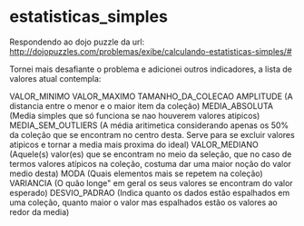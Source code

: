 # estatisticas_simples
Respondendo ao dojo puzzle da url:
http://dojopuzzles.com/problemas/exibe/calculando-estatisticas-simples/#

Tornei mais desafiante o problema e adicionei outros indicadores, a lista de valores atual contempla:

VALOR_MINIMO
VALOR_MAXIMO
TAMANHO_DA_COLECAO
AMPLITUDE (A distancia entre o menor e o maior item da coleção)
MEDIA_ABSOLUTA (Media simples que só funciona se nao houverem valores atipicos)
MEDIA_SEM_OUTLIERS (A média aritimetica considerando apenas os 50% da coleção que se encontram no centro desta. Serve para se excluir valores atipicos e tornar a media mais proxima do ideal)
VALOR_MEDIANO (Aquele(s) valor(es) que se encontram no meio da seleção, que no caso de termos valores atípicos na coleção, costuma dar uma maior noção do valor medio desta)
MODA (Quais elementos mais se repetem na coleção)
VARIANCIA (O quão longe" em geral os seus valores se encontram do valor esperado)
DESVIO_PADRAO (Indica quanto os dados estão espalhados em uma coleção, quanto maior o valor mas espalhados estão os valores ao redor da media)
